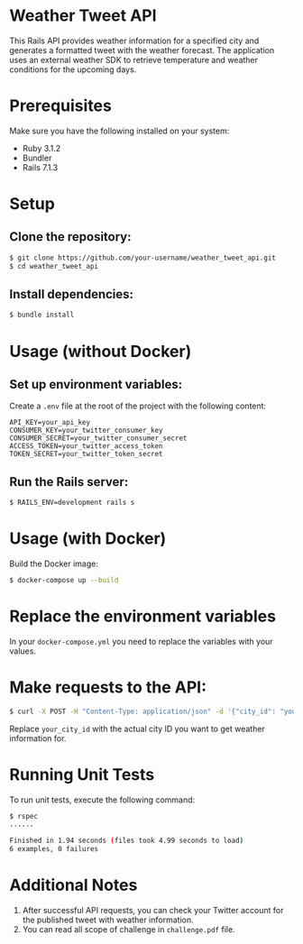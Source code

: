 # Weather Tweet API
This Rails API provides weather information for a specified city and generates a formatted tweet with the weather forecast. The application uses an external weather SDK to retrieve temperature and weather conditions for the upcoming days.

# Prerequisites
Make sure you have the following installed on your system:
- Ruby 3.1.2
- Bundler
- Rails 7.1.3

# Setup
## Clone the repository:
```bash
$ git clone https://github.com/your-username/weather_tweet_api.git
$ cd weather_tweet_api
```

## Install dependencies:
```bash
$ bundle install
```

# Usage (without Docker)
## Set up environment variables:
Create a `.env` file at the root of the project with the following content:

```
API_KEY=your_api_key
CONSUMER_KEY=your_twitter_consumer_key
CONSUMER_SECRET=your_twitter_consumer_secret
ACCESS_TOKEN=your_twitter_access_token
TOKEN_SECRET=your_twitter_token_secret
```

## Run the Rails server:
```bash
$ RAILS_ENV=development rails s
```

# Usage (with Docker)
Build the Docker image:

```bash
$ docker-compose up --build
```

# Replace the environment variables
In your `docker-compose.yml` you need to replace the variables with your values.

# Make requests to the API:
```bash
$ curl -X POST -H "Content-Type: application/json" -d '{"city_id": "your_city_id"}' http://localhost:3000/twitter/create_tweet
```

Replace `your_city_id` with the actual city ID you want to get weather information for.


# Running Unit Tests
To run unit tests, execute the following command:

```bash
$ rspec
......

Finished in 1.94 seconds (files took 4.99 seconds to load)
6 examples, 0 failures
```

# Additional Notes
1. After successful API requests, you can check your Twitter account for the published tweet with weather information.
2. You can read all scope of challenge in `challenge.pdf` file.